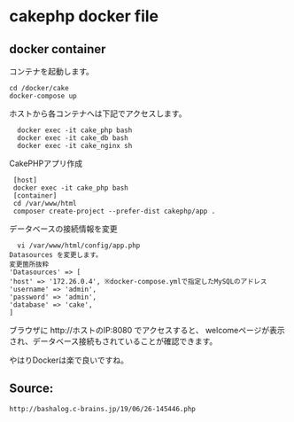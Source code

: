 # cakephp docker file
## docker container
コンテナを起動します。

    
    cd /docker/cake
    docker-compose up
    
   
ホストから各コンテナへは下記でアクセスします。

  ~~~
    docker exec -it cake_php bash
    docker exec -it cake_db bash
    docker exec -it cake_nginx sh
  ~~~
  
  CakePHPアプリ作成
  
   ~~~
    [host]
    docker exec -it cake_php bash
    [container]
    cd /var/www/html
    composer create-project --prefer-dist cakephp/app .
  ~~~
  データベースの接続情報を変更
  ~~~
    vi /var/www/html/config/app.php
  Datasources を変更します。
  変更箇所抜粋
  'Datasources' => [
  'host' => '172.26.0.4', ※docker-compose.ymlで指定したMySQLのアドレス
  'username' => 'admin',
  'password' => 'admin',
  'database' => 'cake',
  ]
  ~~~
  ブラウザに http://ホストのIP:8080 でアクセスすると、 welcomeページが表示され、データベース接続もされていることが確認できます。

やはりDockerは楽で良いですね。

## Source:
~~~
http://bashalog.c-brains.jp/19/06/26-145446.php
~~~
